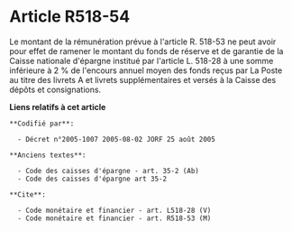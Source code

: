 # Article R518-54

Le montant de la rémunération prévue à l'article R. 518-53 ne peut avoir pour effet de ramener le montant du fonds de réserve
et de garantie de la Caisse nationale d'épargne institué par l'article L. 518-28 à une somme inférieure à 2 % de l'encours
annuel moyen des fonds reçus par La Poste au titre des livrets A et livrets supplémentaires et versés à la Caisse des dépôts
et consignations.

**Liens relatifs à cet article**

	**Codifié par**:

	  - Décret n°2005-1007 2005-08-02 JORF 25 août 2005

	**Anciens textes**:

	  - Code des caisses d'épargne - art. 35-2 (Ab)
	  - Code des caisses d'épargne art 35-2

	**Cite**:

	  - Code monétaire et financier - art. L518-28 (V)
	  - Code monétaire et financier - art. R518-53 (M)
